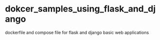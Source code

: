 # dokcer_samples_using_flask_and_django
dockerfile and compose file for flask and django basic web applications
